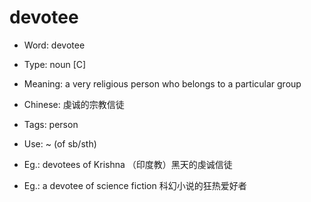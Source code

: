 # devotee

- Word: devotee

- Type: noun [C]
- Meaning: a very religious person who belongs to a particular group
- Chinese: 虔诚的宗教信徒
- Tags: person
- Use: ~ (of sb/sth)
- Eg.: devotees of Krishna （印度教）黑天的虔诚信徒
- Eg.: a devotee of science fiction 科幻小说的狂热爱好者

